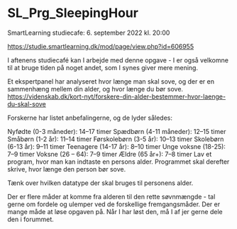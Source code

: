 # SL_Prg_SleepingHour
SmartLearning studiecafe: 6. september 2022 kl. 20:00

https://studie.smartlearning.dk/mod/page/view.php?id=606955


I aftenens studiecafé kan I arbejde med denne opgave - I er også velkomne til at bruge tiden på noget andet, som I synes giver mere mening.

Et ekspertpanel har analyseret hvor længe man skal sove, og der er en sammenhæng mellem din alder, og hvor længe du bør sove.
https://videnskab.dk/kort-nyt/forskere-din-alder-bestemmer-hvor-laenge-du-skal-sove

Forskerne har listet anbefalingerne, og de lyder således:

Nyfødte (0-3 måneder): 14–17 timer
Spædbørn (4-11 måneder): 12–15 timer
Småbørn (1-2 år): 11–14 timer
Førskolebørn (3-5 år): 10–13 timer
Skolebørn (6-13 år): 9–11 timer
Teenagere (14-17 år): 8–10 timer
Unge voksne (18-25): 7–9 timer
Voksne (26 – 64): 7–9 timer
Ældre (65 år+): 7–8 timer
Lav et program, hvor man kan indtaste en persons alder. Programmet skal derefter skrive, hvor længe den person bør sove.

Tænk over hvilken datatype der skal bruges til personens alder.

Der er flere måder at komme fra alderen til den rette søvnmængde - tal gerne om fordele og ulemper ved de forskellige fremgangsmåder.
Der er mange måde at løse opgaven på. Når I har løst den, må I af jer gerne dele den i forummet.
